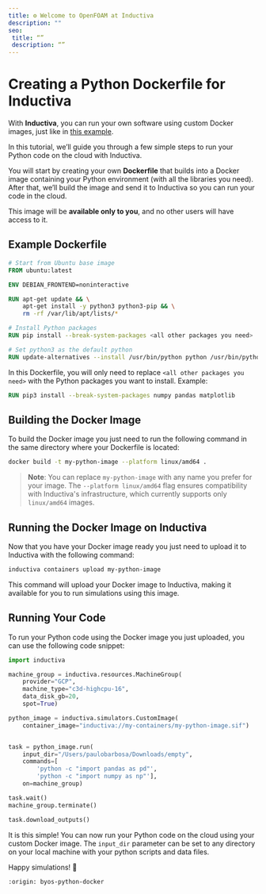 ```yaml
---
title: ⚙️ Welcome to OpenFOAM at Inductiva
description: ""
seo:
 title: “”
 description: “”
---
```


# Creating a Python Dockerfile for Inductiva

With **Inductiva**, you can run your own software using custom Docker images,
just like in [this example](./integrate-your-docker-container.md).

In this tutorial, we’ll guide you through a few simple steps to run your Python
code on the cloud with Inductiva.

You will start by creating your own **Dockerfile** that builds into a Docker
image containing your Python environment (with all the libraries you need).  
After that, we’ll build the image and send it to Inductiva so you can run your
code in the cloud.

This image will be **available only to you**, and no other users will have access to it.


## Example Dockerfile

```dockerfile
# Start from Ubuntu base image
FROM ubuntu:latest

ENV DEBIAN_FRONTEND=noninteractive

RUN apt-get update && \
    apt-get install -y python3 python3-pip && \
    rm -rf /var/lib/apt/lists/*

# Install Python packages
RUN pip install --break-system-packages <all other packages you need>

# Set python3 as the default python
RUN update-alternatives --install /usr/bin/python python /usr/bin/python3 1
```

In this Dockerfile, you will only need to replace `<all other packages you need>` with the
Python packages you want to install.
Example:

```dockerfile
RUN pip3 install --break-system-packages numpy pandas matplotlib
```

## Building the Docker Image

To build the Docker image you just need to run the following command in the same
directory where your Dockerfile is located:

```bash
docker build -t my-python-image --platform linux/amd64 .
```

> **Note**: You can replace `my-python-image` with any name you prefer for your image. The `--platform linux/amd64` flag ensures compatibility with Inductiva's infrastructure, which currently supports only `linux/amd64` images.

## Running the Docker Image on Inductiva
Now that you have your Docker image ready you just need to upload it to Inductiva
with the following command:

```bash
inductiva containers upload my-python-image
```

This command will upload your Docker image to Inductiva, making it available for
you to run simulations using this image.

## Running Your Code
To run your Python code using the Docker image you just uploaded, you can use the
following code snippet:

```python
import inductiva

machine_group = inductiva.resources.MachineGroup(
    provider="GCP",
    machine_type="c3d-highcpu-16",
    data_disk_gb=20,
    spot=True)

python_image = inductiva.simulators.CustomImage(
    container_image="inductiva://my-containers/my-python-image.sif")


task = python_image.run(
    input_dir="/Users/paulobarbosa/Downloads/empty",
    commands=[
        'python -c "import pandas as pd"',
        'python -c "import numpy as np"'],
    on=machine_group)

task.wait()
machine_group.terminate()

task.download_outputs()
```

It is this simple! You can now run your Python code on the cloud using your
custom Docker image. The `input_dir` parameter can be set to any directory on your
local machine with your python scripts and data files.

Happy simulations! 🚀

```{banner_small}
:origin: byos-python-docker
```